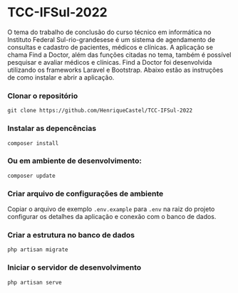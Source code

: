 # TCC-IFSul-2022
O tema do trabalho de conclusão do curso técnico em informática no Instituto Federal Sul-rio-grandesese é um sistema de agendamento de consultas e cadastro de pacientes, médicos e clínicas. A aplicação se chama Find a Doctor, além das funções citadas no tema, também é possível pesquisar e avaliar médicos e clínicas. Find a Doctor foi desenvolvida utilizando os frameworks Laravel e Bootstrap. Abaixo estão as instruções de como instalar e abrir a aplicação. 

### Clonar o repositório
```
git clone https://github.com/HenriqueCastel/TCC-IFSul-2022
```
### Instalar as depencências
```
composer install
```
### Ou em ambiente de desenvolvimento:
```
composer update
```
### Criar arquivo de configurações de ambiente

Copiar o arquivo de exemplo `.env.example` para `.env` na raiz do projeto configurar os detalhes da aplicação e conexão com o banco de dados.

### Criar a estrutura no banco de dados
```
php artisan migrate
```
### Iniciar o servidor de desenvolvimento
```
php artisan serve
```
